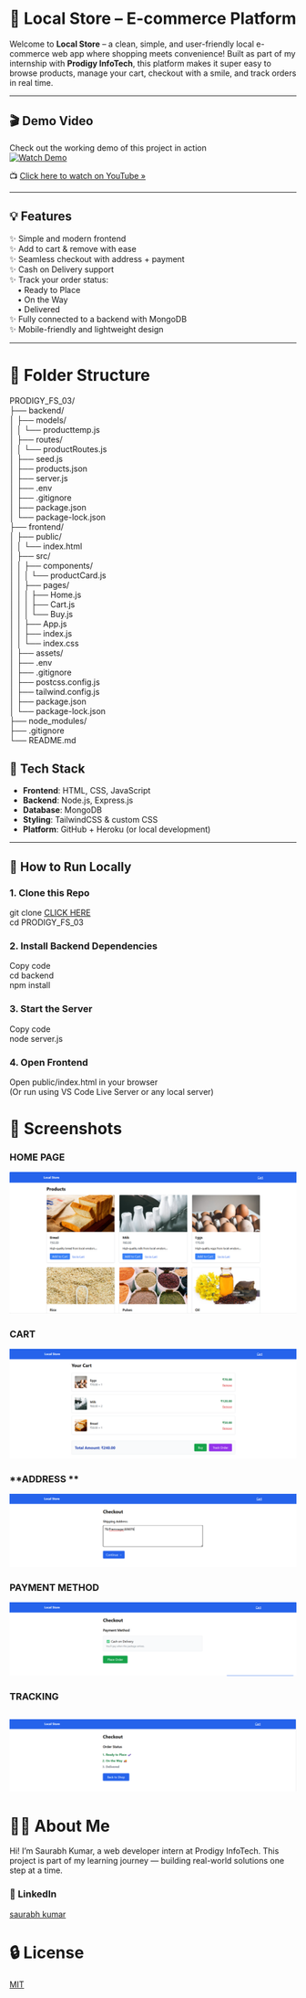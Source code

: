 # 🛒 Local Store – E-commerce Platform  

Welcome to **Local Store** – a clean, simple, and user-friendly local e-commerce web app where shopping meets convenience! Built as part of my internship with **Prodigy InfoTech**, this platform makes it super easy to browse products, manage your cart, checkout with a smile, and track orders in real time.  

---

## 🎬 Demo Video  

Check out the working demo of this project in action      
[![Watch Demo](https://img.youtube.com/vi/NP435pW361M/0.jpg)](https://youtu.be/NP435pW361M)  

📺 [Click here to watch on YouTube »](https://youtu.be/NP435pW361M)  

---

## 💡 Features  

✨ Simple and modern frontend    
✨ Add to cart & remove with ease   
✨ Seamless checkout with address + payment    
✨ Cash on Delivery support    
✨ Track your order status:    
 • Ready to Place    
 • On the Way  
 • Delivered    
✨ Fully connected to a backend with MongoDB    
✨ Mobile-friendly and lightweight design  

---
# **📁 Folder Structure**
PRODIGY_FS_03/  
├── backend/  
│   ├── models/  
│   │   └── producttemp.js  
│   ├── routes/  
│   │   └── productRoutes.js  
│   ├── seed.js  
│   ├── products.json  
│   ├── server.js  
│   ├── .env  
│   ├── .gitignore  
│   ├── package.json  
│   └── package-lock.json  
├── frontend/  
│   ├── public/  
│   │   └── index.html  
│   ├── src/  
│   │   ├── components/  
│   │   │   └── productCard.js  
│   │   ├── pages/  
│   │   │   ├── Home.js  
│   │   │   ├── Cart.js  
│   │   │   └── Buy.js  
│   │   ├── App.js  
│   │   ├── index.js  
│   │   └── index.css  
│   ├── assets/  
│   ├── .env  
│   ├── .gitignore  
│   ├── postcss.config.js  
│   ├── tailwind.config.js  
│   ├── package.json  
│   └── package-lock.json  
├── node_modules/  
├── .gitignore  
└── README.md    

## 🔧 Tech Stack  

- **Frontend**: HTML, CSS, JavaScript  
- **Backend**: Node.js, Express.js  
- **Database**: MongoDB  
- **Styling**: TailwindCSS & custom CSS  
- **Platform**: GitHub + Heroku (or local development)  

---

## 🚀 How to Run Locally  

### 1. Clone this Repo  
git clone [CLICK HERE](https://github.com/Saurabh9122-tech/PRODIGY_FS_03.git)    
cd PRODIGY_FS_03  
### **2. Install Backend Dependencies**      
Copy code  
cd backend  
npm install  
### **3. Start the Server**   
Copy code  
node server.js  
### **4. Open Frontend**   
 Open public/index.html in your browser      
(Or run using VS Code Live Server or any local server)   

# **📸 Screenshots**  
### **HOME PAGE**  
![Screenshot 2025-06-29 124617.png](https://github.com/Saurabh9122-tech/PRODIGY_FS_03/blob/main/Screenshot%202025-06-29%20124617.png)   
### **CART**  
![](https://github.com/Saurabh9122-tech/PRODIGY_FS_03/blob/main/Screenshot%202025-06-29%20124649.png)
### **ADDRESS **  
![](https://github.com/Saurabh9122-tech/PRODIGY_FS_03/blob/main/Screenshot%202025-06-29%20124723.png)  
### **PAYMENT METHOD**  
![](https://github.com/Saurabh9122-tech/PRODIGY_FS_03/blob/main/Screenshot%202025-06-29%20124733.png)
### **TRACKING**  
![](https://github.com/Saurabh9122-tech/PRODIGY_FS_03/blob/main/Screenshot%202025-06-29%20124743.png)  
---
# **🙋‍♂️ About Me**
Hi! I’m Saurabh Kumar, a web developer intern at Prodigy InfoTech.
This project is part of my learning journey — building real-world solutions one step at a time.

### **🔗 LinkedIn**
  [saurabh kumar](www.linkedin.com/in/saurabh-kumar-9999s)   
# **🔒 License**
[MIT]()
